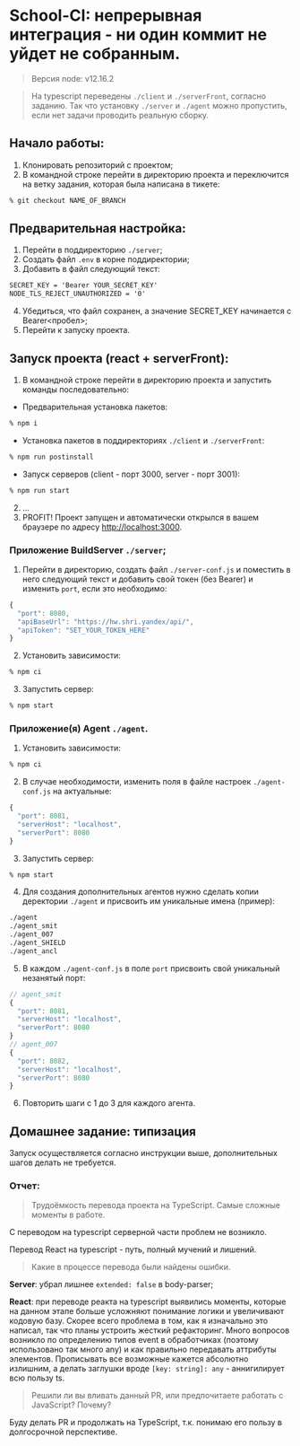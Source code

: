 # School-CI: непрерывная интеграция - ни один коммит не уйдет не собранным. 

> Версия node: v12.16.2

> На typescript переведены `./client` и `./serverFront`, согласно заданию. Так что установку `./server` и `./agent` можно пропустить, если нет задачи проводить реальную сборку.

## Начало работы:
1. Клонировать репозиторий с проектом;
2. В командной строке перейти в директорию проекта и переключится на ветку задания, которая была написана в тикете:
```bash
% git checkout NAME_OF_BRANCH
```

## Предварительная настройка: 
1. Перейти в поддиректорию `./server`;
2. Создать файл `.env` в корне поддиректории;
3. Добавить в файл следующий текст:
```txt
SECRET_KEY = 'Bearer YOUR_SECRET_KEY'
NODE_TLS_REJECT_UNAUTHORIZED = '0'
```

4. Убедиться, что файл сохранен, а значение SECRET_KEY начинается с Bearer<пробел>;
5. Перейти к запуску проекта.

## Запуск проекта (react + serverFront): 
1. В командной строке перейти в директорию проекта и запустить команды последовательно: 
  - Предварительная установка пакетов:
```bash
% npm i
``` 
  - Установка пакетов в поддиректориях `./client` и `./serverFront`:
```bash
% npm run postinstall
```
  - Запуск серверов (client - порт 3000, server - порт 3001):
```bash
% npm run start
```
2. ...
3. PROFIT! Проект запущен и автоматически открылся в вашем браузере по адресу [http://localhost:3000](http://localhost:3000).

### Приложение BuildServer `./server`;
1. Перейти в директорию, создать файл `./server-conf.js` и поместить в него следующий текст и добавить свой токен (без Bearer) и изменить `port`, если это необходимо:

```js
{
  "port": 8080,
  "apiBaseUrl": "https://hw.shri.yandex/api/",
  "apiToken": "SET_YOUR_TOKEN_HERE"
}
```

2. Установить зависимости: 
```bash
% npm ci
```

3. Запустить сервер:
```bash
% npm start
```

### Приложение(я) Agent `./agent`.
1. Установить зависимости: 
```bash
% npm ci
```

2. В случае необходимости, изменить поля в файле настроек `./agent-conf.js` на актуальные: 

```js
{
  "port": 8081,
  "serverHost": "localhost",
  "serverPort": 8080
}
```

3. Запустить сервер:
```bash
% npm start
```

4. Для создания дополнительных агентов нужно сделать копии деректории `./agent` и присвоить им уникальные имена (пример):
```asp
./agent
./agent_smit
./agent_007
./agent_SHIELD
./agent_ancl
```

5. В каждом `./agent-conf.js` в поле `port` присвоить свой  уникальный незанятый порт: 
```js
// agent_smit
{
  "port": 8081,
  "serverHost": "localhost",
  "serverPort": 8080
}
// agent_007
{
  "port": 8082,
  "serverHost": "localhost",
  "serverPort": 8080
}
```

6. Повторить шаги с 1 до 3 для каждого агента. 

## Домашнее задание: типизация

Запуск осуществляется согласно инструкции выше, дополнительных шагов делать не требуется. 

### Отчет:

> Трудоёмкость перевода проекта на TypeScript. Самые сложные моменты в работе.

С переводом на typescript серверной части проблем не возникло. 

Перевод React на typescript - путь, полный мучений и лишений. 

> Какие в процессе перевода были найдены ошибки.

**Server**: убрал лишнее `extended: false` в body-parser;

**React**: при переводе реакта на typescript выявились моменты, которые на данном этапе больше усложняют понимание логики и увеличивают кодовую базу. Скорее всего проблема в том, как я изначально это написал, так что планы устроить жесткий рефакторинг. Много вопросов возникло по определению типов event в обработчиках (поэтому использовано так много any) и как правильно передавать аттрибуты элементов. Прописывать все возможные кажется абсолютно излишним, а делать заглушки вроде `[key: string]: any` - аннигилирует всю пользу ts.  

> Решили ли вы вливать данный PR, или предпочитаете работать с JavaScript? Почему?

Буду делать PR и продолжать на TypeScript, т.к. понимаю его пользу в долгосрочной перспективе.
